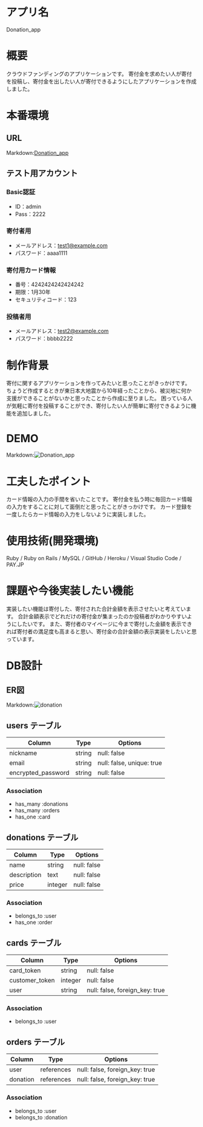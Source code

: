 # アプリ名

Donation_app

# 概要

クラウドファンディングのアプリケーションです。
寄付金を求めたい人が寄付を投稿し、寄付金を出したい人が寄付できるようにしたアプリケーションを作成しました。

# 本番環境

## URL

Markdown:[Donation_app](http://donation-app-34523.herokuapp.com/)

## テスト用アカウント

### Basic認証

- ID：admin
- Pass：2222

### 寄付者用

- メールアドレス：test1@example.com
- パスワード：aaaa1111

### 寄付用カード情報

- 番号：4242424242424242
- 期限：1月30年
- セキュリティコード：123

### 投稿者用

- メールアドレス：test2@example.com
- パスワード：bbbb2222

# 制作背景

寄付に関するアプリケーションを作ってみたいと思ったことがきっかけです。
ちょうど作成するときが東日本大地震から10年経ったことから、被災地に何か支援ができることがないかと思ったことから作成に至りました。
困っている人が気軽に寄付を投稿することができ、寄付したい人が簡単に寄付できるように機能を追加しました。

# DEMO

Markdown:![Donation_app](https://i.gyazo.com/f59e7e05ac81fabaffa1b7e44f49bfa0.png"アプリケーションイメージ")

# 工夫したポイント

カード情報の入力の手間を省いたことです。
寄付金を払う時に毎回カード情報の入力をすることに対して面倒だと思ったことがきっかけです。
カード登録を一度したらカード情報の入力をしないように実装しました。

# 使用技術(開発環境)

Ruby / Ruby on Rails / MySQL / GitHub / Heroku / Visual Studio Code / PAY.JP

# 課題や今後実装したい機能

実装したい機能は寄付した、寄付された合計金額を表示させたいと考えています。
合計金額表示でどれだけの寄付金が集まったのか投稿者がわかりやすいようにしたいです。
また、寄付者のマイページに今まで寄付した金額を表示できれば寄付者の満足度も高まると思い、寄付金の合計金額の表示実装をしたいと思っています。

# DB設計

## ER図

Markdown:![donation](https://user-images.githubusercontent.com/78420140/112101268-b4afe800-8be9-11eb-8608-2ee83abe0102.png"ER図画像")

## users テーブル

| Column               | Type       | Options                        |
| -------------------- | ---------- | ------------------------------ |
| nickname             | string     | null: false                    |
| email                | string     | null: false, unique: true      |
| encrypted_password   | string     | null: false                    |

### Association

- has_many :donations
- has_many :orders
- has_one :card

##  donations テーブル

| Column       | Type       | Options                        |
| ------------ | ---------- | ------------------------------ |
| name         | string     | null: false                    |
| description  | text       | null: false                    |
| price        | integer    | null: false                    |

### Association

- belongs_to :user
- has_one :order

## cards テーブル

| Column           | Type       | Options     |
| ---------------- | ---------- | ----------- |
| card_token       | string     | null: false |
| customer_token   | integer    | null: false |
| user             | string     | null: false, foreign_key: true |

### Association
- belongs_to :user

## orders テーブル

| Column           | Type       | Options                        |
| ---------------- | ---------- | ------------------------------ |
| user             | references | null: false, foreign_key: true |
| donation         | references | null: false, foreign_key: true |

### Association

- belongs_to :user
- belongs_to :donation